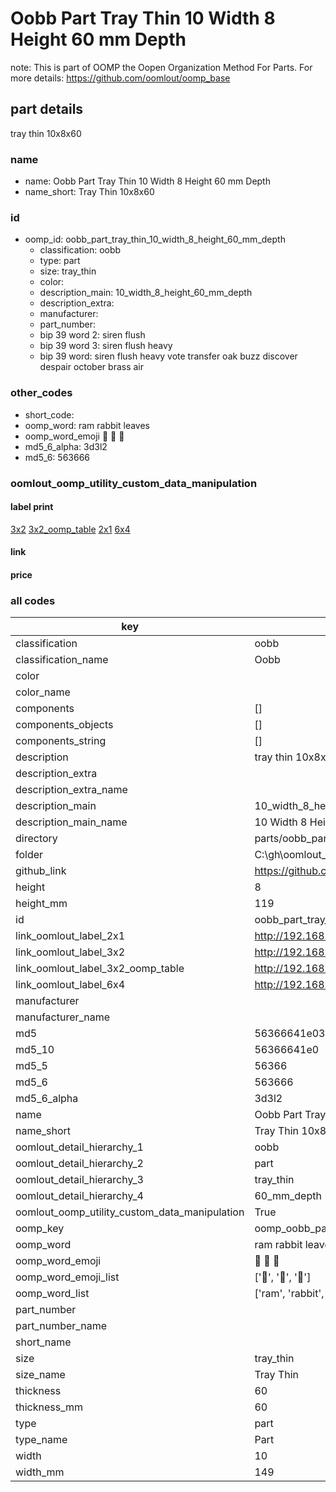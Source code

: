 # Oobb Part Tray Thin 10 Width 8 Height 60 mm Depth  

note: This is part of OOMP the Oopen Organization Method For Parts. For more details: https://github.com/oomlout/oomp_base

##  part details
  



tray thin 10x8x60



### name
* name: Oobb Part Tray Thin 10 Width 8 Height 60 mm Depth
* name_short: Tray Thin 10x8x60 
### id
* oomp_id: oobb_part_tray_thin_10_width_8_height_60_mm_depth
  * classification: oobb
  * type: part
  * size: tray_thin
  * color: 
  * description_main: 10_width_8_height_60_mm_depth
  * description_extra: 
  * manufacturer: 
  * part_number: 
  * bip 39 word 2: siren flush
  * bip 39 word 3: siren flush heavy
  * bip 39 word: siren flush heavy vote transfer oak buzz discover despair october brass air

### other_codes
* short_code: 
* oomp_word: ram rabbit leaves
* oomp_word_emoji :ram: :rabbit: :leaves:
* md5_6_alpha: 3d3l2
* md5_6: 563666






### oomlout_oomp_utility_custom_data_manipulation
#### label print
[3x2](http://192.168.1.245:1112/?label=oomp%203d3l2)
[3x2_oomp_table](http://192.168.1.108:1112/?label=oomp%203d3l2)
[2x1](http://192.168.1.242:1112/?label=oomp%203d3l2)
[6x4](http://192.168.1.55:1112/?label=oomp%203d3l2)    

#### link

                              

#### price







### all codes 
| key | value |  
| --- | --- |  
| classification | oobb |  
| classification_name | Oobb |  
| color |  |  
| color_name |  |  
| components | [] |  
| components_objects | [] |  
| components_string | [] |  
| description | tray thin 10x8x60 |  
| description_extra |  |  
| description_extra_name |  |  
| description_main | 10_width_8_height_60_mm_depth |  
| description_main_name | 10 Width 8 Height 60 mm Depth |  
| directory | parts/oobb_part_tray_thin_10_width_8_height_60_mm_depth |  
| folder | C:\gh\oomlout_oobb_version_4_generated_parts\parts\oobb_part_tray_thin_10_width_8_height_60_mm_depth |  
| github_link | https://github.com/oomlout/oomlout_oomp_part_src/tree/main/parts/oobb_part_tray_thin_10_width_8_height_60_mm_depth |  
| height | 8 |  
| height_mm | 119 |  
| id | oobb_part_tray_thin_10_width_8_height_60_mm_depth |  
| link_oomlout_label_2x1 | http://192.168.1.242:1112/?label=oomp%203d3l2 |  
| link_oomlout_label_3x2 | http://192.168.1.245:1112/?label=oomp%203d3l2 |  
| link_oomlout_label_3x2_oomp_table | http://192.168.1.108:1112/?label=oomp%203d3l2 |  
| link_oomlout_label_6x4 | http://192.168.1.55:1112/?label=oomp%203d3l2 |  
| manufacturer |  |  
| manufacturer_name |  |  
| md5 | 56366641e03ee3f25f739f5ed4d6764b |  
| md5_10 | 56366641e0 |  
| md5_5 | 56366 |  
| md5_6 | 563666 |  
| md5_6_alpha | 3d3l2 |  
| name | Oobb Part Tray Thin 10 Width 8 Height 60 mm Depth |  
| name_short | Tray Thin 10x8x60  |  
| oomlout_detail_hierarchy_1 | oobb |  
| oomlout_detail_hierarchy_2 | part |  
| oomlout_detail_hierarchy_3 | tray_thin |  
| oomlout_detail_hierarchy_4 | 60_mm_depth |  
| oomlout_oomp_utility_custom_data_manipulation | True |  
| oomp_key | oomp_oobb_part_tray_thin_10_width_8_height_60_mm_depth |  
| oomp_word | ram rabbit leaves |  
| oomp_word_emoji | :ram: :rabbit: :leaves: |  
| oomp_word_emoji_list | [':ram:', ':rabbit:', ':leaves:'] |  
| oomp_word_list | ['ram', 'rabbit', 'leaves'] |  
| part_number |  |  
| part_number_name |  |  
| short_name |  |  
| size | tray_thin |  
| size_name | Tray Thin |  
| thickness | 60 |  
| thickness_mm | 60 |  
| type | part |  
| type_name | Part |  
| width | 10 |  
| width_mm | 149 |  
